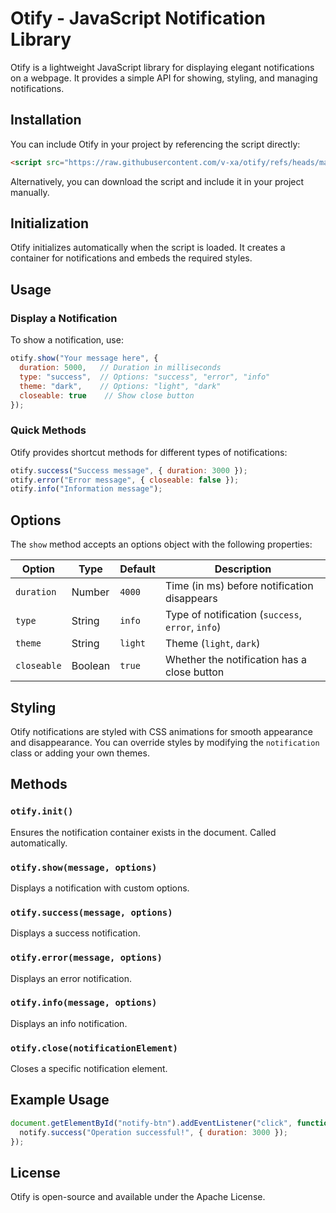 # Otify - JavaScript Notification Library

Otify is a lightweight JavaScript library for displaying elegant notifications on a webpage. It provides a simple API for showing, styling, and managing notifications.

## Installation

You can include Otify in your project by referencing the script directly:

```html
<script src="https://raw.githubusercontent.com/v-xa/otify/refs/heads/main/main/js/otify.js"></script>
```

Alternatively, you can download the script and include it in your project manually.

## Initialization

Otify initializes automatically when the script is loaded. It creates a container for notifications and embeds the required styles.

## Usage

### Display a Notification

To show a notification, use:

```js
otify.show("Your message here", {
  duration: 5000,   // Duration in milliseconds
  type: "success",  // Options: "success", "error", "info"
  theme: "dark",    // Options: "light", "dark"
  closeable: true    // Show close button
});
```

### Quick Methods

Otify provides shortcut methods for different types of notifications:

```js
otify.success("Success message", { duration: 3000 });
otify.error("Error message", { closeable: false });
otify.info("Information message");
```

## Options

The `show` method accepts an options object with the following properties:

| Option     | Type      | Default  | Description |
|------------|----------|----------|-------------|
| `duration` | Number   | `4000`   | Time (in ms) before notification disappears |
| `type`     | String   | `info`   | Type of notification (`success`, `error`, `info`) |
| `theme`    | String   | `light`  | Theme (`light`, `dark`) |
| `closeable` | Boolean  | `true`  | Whether the notification has a close button |

## Styling

Otify notifications are styled with CSS animations for smooth appearance and disappearance. You can override styles by modifying the `notification` class or adding your own themes.

## Methods

### `otify.init()`
Ensures the notification container exists in the document. Called automatically.

### `otify.show(message, options)`
Displays a notification with custom options.

### `otify.success(message, options)`
Displays a success notification.

### `otify.error(message, options)`
Displays an error notification.

### `otify.info(message, options)`
Displays an info notification.

### `otify.close(notificationElement)`
Closes a specific notification element.

## Example Usage

```js
document.getElementById("notify-btn").addEventListener("click", function() {
  notify.success("Operation successful!", { duration: 3000 });
});
```

## License
Otify is open-source and available under the Apache License.

